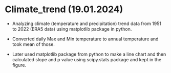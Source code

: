 # Climate_trend (19.01.2024)

- Analyzing climate (temperature and precipitation) trend data from 1951 to 2022 (ERA5 data) using matplotlib package in python.

- Converted daily Max and Min temperature to annual temperature and took mean of those.
  
- Later used matplotlib package from python to make a line chart and then calculated slope and p value using scipy.stats package and kept in the figure. 

